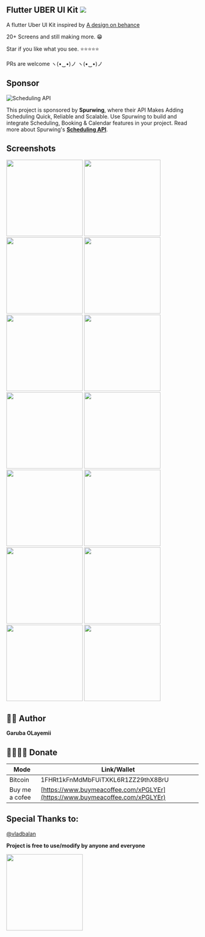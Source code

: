 
## Flutter UBER UI Kit <img src="https://camo.githubusercontent.com/a34cfbf37ba6848362bf2bee0f3915c2e38b1cc1/68747470733a2f2f696d672e736869656c64732e696f2f62616467652f5052732d77656c636f6d652d627269676874677265656e2e7376673f7374796c653d666c61742d737175617265" />

A flutter Uber UI Kit inspired by [A design on behance](https://www.behance.net/gallery/84576871/JUBER-Car-Booking-mobile-UI-Kit)

20+ Screens and still making more. 😁

Star if you like what you see. ⭐⭐⭐⭐⭐

PRs are welcome ヽ(•‿•)ノ ヽ(•‿•)ノ

## Sponsor
![Scheduling API](https://user-images.githubusercontent.com/9488406/125080407-0dd25780-e0c5-11eb-9f70-ef958968674a.png)
 
This project is sponsored by **Spurwing**, where their API Makes Adding Scheduling Quick, Reliable and Scalable. Use Spurwing to build and integrate Scheduling, Booking & Calendar features in your project. Read more about Spurwing's [**Scheduling API**](https://www.spurwing.io/).

## Screenshots

<img src="https://github.com/OLayemii/uberr-ui/blob/US-fix-flow/screenshots/1.png" width="200" />      <img src="https://github.com/OLayemii/uberr-ui/blob/US-fix-flow/screenshots/2.png" width="200" />            <img src="https://github.com/OLayemii/uberr-ui/blob/US-fix-flow/screenshots/3.png" width="200" />           <img src="https://github.com/OLayemii/uberr-ui/blob/US-fix-flow/screenshots/4.png" width="200" />           <img src="https://github.com/OLayemii/uberr-ui/blob/US-fix-flow/screenshots/5.png" width="200" />           <img src="https://github.com/OLayemii/uberr-ui/blob/US-fix-flow/screenshots/6.png" width="200" />           <img src="https://github.com/OLayemii/uberr-ui/blob/US-fix-flow/screenshots/7.png" width="200" />           <img src="https://github.com/OLayemii/uberr-ui/blob/US-fix-flow/screenshots/8.png" width="200" />           <img src="https://github.com/OLayemii/uberr-ui/blob/US-fix-flow/screenshots/9.png" width="200" />           <img src="https://github.com/OLayemii/uberr-ui/blob/US-fix-flow/screenshots/10.png" width="200" />           <img src="https://github.com/OLayemii/uberr-ui/blob/US-fix-flow/screenshots/11.png" width="200" />           <img src="https://github.com/OLayemii/uberr-ui/blob/US-fix-flow/screenshots/12.png" width="200" />           <img src="https://github.com/OLayemii/uberr-ui/blob/US-fix-flow/screenshots/13.png" width="200" />           <img src="https://github.com/OLayemii/uberr-ui/blob/US-fix-flow/screenshots/14.png" width="200" />

## 🦸‍♂️ Author


**Garuba OLayemii**

## 💃🏻💃🏻 Donate

| **Mode**       | **Link/Wallet**                                                              |
| -------------- | ---------------------------------------------------------------------------- |
| Bitcoin        | 1FHRt1kFnMdMbFUiTXKL6R1ZZ29thX8BrU                                           |
| Buy me a cofee | [https://www.buymeacoffee.com/xPGLYEr](https://www.buymeacoffee.com/xPGLYEr) |


## Special Thanks to:

<a href='https://www.github.com/vladbalan'>@vladbalan</a>

**Project is free to use/modify by anyone and everyone**

<a href="https://api.codemagic.io/artifacts/2372e1af-4905-47ff-8d22-62e624699e57/4144e029-a82a-4d42-8429-fd679b84b8e0/app.apk"><img src="https://playerzon.com/asset/download.png" width="200"></img></a>

